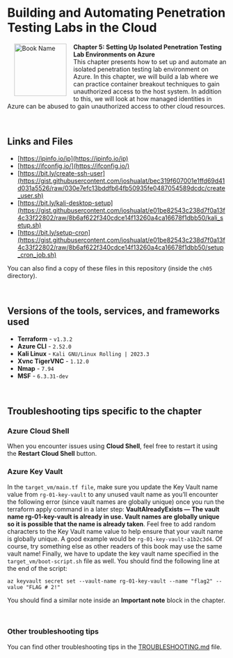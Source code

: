 # Building and Automating Penetration Testing Labs in the Cloud

<a href="https://www.packtpub.com/product/building-and-automating-penetration-testing-labs-in-the-cloud/9781837632398"><img src="https://content.packt.com/B19755/cover_image_small.jpg" alt="Book Name" height="120px" align="left" style="margin: 0px 15px; border-color: white; border-style: solid; border-width: 1px;"></a>

**Chapter 5: Setting Up Isolated Penetration Testing Lab Environments on Azure** <br />
This chapter presents how to set up and automate an isolated penetration testing lab environment on Azure. In this chapter, we will build a lab where we can practice container breakout techniques to gain unauthorized access to the host system. In addition to this, we will look at how managed identities in Azure can be abused to gain unauthorized access to other cloud resources.

<br />

## Links and Files

- [https://ipinfo.io/ip](https://ipinfo.io/ip)
- [https://ifconfig.io/](https://ifconfig.io/)
- [https://bit.ly/create-ssh-user](https://gist.githubusercontent.com/joshualat/bec319f607001e1ffd69d41d031a5526/raw/030e7efc13bddfb64fb50935fe0487054589dcdc/create_user.sh)
- [https://bit.ly/kali-desktop-setup](https://gist.githubusercontent.com/joshualat/e01be82543c238d7f0a13f4c33f22802/raw/8b6af622f340cdce14f13260a4ca16678f1dbb50/kali_setup.sh)
- [https://bit.ly/setup-cron](https://gist.githubusercontent.com/joshualat/e01be82543c238d7f0a13f4c33f22802/raw/8b6af622f340cdce14f13260a4ca16678f1dbb50/setup_cron_job.sh)

You can also find a copy of these files in this repository (inside the `ch05` directory).

<br />

## Versions of the tools, services, and frameworks used 

- **Terraform** - `v1.3.2`
- **Azure CLI** - `2.52.0`
- **Kali Linux** - `Kali GNU/Linux Rolling | 2023.3`
- **Xvnc TigerVNC** - `1.12.0`
- **Nmap** - `7.94`
- **MSF** - `6.3.31-dev`

<br />

## Troubleshooting tips specific to the chapter

### Azure Cloud Shell

When you encounter issues using **Cloud Shell**, feel free to restart it using the **Restart Cloud Shell** button.

### Azure Key Vault

In the `target_vm/main.tf file`, make sure you update the Key Vault name value from `rg-01-key-vault` to any unused vault name as you’ll encounter the following error (since vault names are globally unique) once you run the terraform apply command in a later step: **VaultAlreadyExists — The vault name rg-01-key-vault is already in use. Vault names are globally unique so it is possible that the name is already taken**. Feel free to add random characters to the Key Vault name value to help ensure that your vault name is globally unique. A good example would be `rg-01-key-vault-a1b2c3d4`. Of course, try something else as other readers of this book may use the same vault name! Finally, we have to update the key vault name specified in the `target_vm/boot-script.sh` file as well. You should find the following line at the end of the script: 

```
az keyvault secret set --vault-name rg-01-key-vault --name "flag2" --value "FLAG # 2!"
```

You should find a similar note inside an **Important note** block in the chapter.

<br />

### Other troubleshooting tips

You can find other troubleshooting tips in the [TROUBLESHOOTING.md](../TROUBLESHOOTING.md) file.